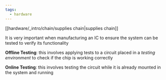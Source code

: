 ```yaml
---
tags:
  - hardware
---
```

[[hardware/_intro/chain/supplies chain|supplies chain]]

It is very important when manufacturing an IC to ensure the system can be tested to verify its functionality

**Offline Testing**: this involves applying tests to a circuit placed in a *testing environment* to check if the chip is working correctly

**Online Testing**: this involves testing the circuit while it is already mounted in the system and running